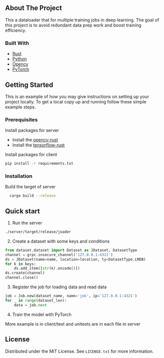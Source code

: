 ## About The Project
This a dataloader that for multiple training jobs in deep learning. The goal of this project is to avoid redundant data prep work and boost training efficiency.


### Built With


* [Rust](https://www.rust-lang.org/)
* [Python](https://www.python.org/)
* [Opencv](https://opencv.org/)
* [PyTorch](https://pytorch.org/)


<!-- GETTING STARTED -->
## Getting Started

This is an example of how you may give instructions on setting up your project locally.
To get a local copy up and running follow these simple example steps.

### Prerequisites

Install packages for server
  * Install the [opencv-rust](https://github.com/twistedfall/opencv-rust)
  * Install the [tensorflow-rust](https://github.com/tensorflow/rust)

Install packages for client
  ```sh
  pip install -r requirements.txt 
  ```

### Installation

Build the target of server
  ```sh
    cargo build --release
  ```



<!-- USAGE EXAMPLES -->
## Quick start

1. Run the server
```sh
./server/target/release/joader
```

2. Create a dataset with some keys and conditions
```py
from dataset.dataset import Dataset as JDataset, DatasetType
channel = grpc.insecure_channel('127.0.0.1:4321')
ds = JDataset(name=name, location=location, ty=DatasetType.LMDB)
for k in keys:
    ds.add_item([str(k).encode()])
ds.create(channel)
channel.close()
```

3. Register the job for loading data and read data
```py
job = Job.new(dataset_name, name='job', ip='127.0.0.1:4321')
for _ in range(dataset_len):
    data = job.next
```

4. Train the model with PyTorch

More example is in client/test and unitests are in each file in server

## License

Distributed under the MIT License. See `LICENSE.txt` for more information.
